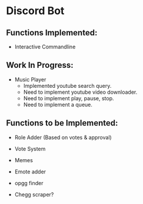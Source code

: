 # Discord Bot

## Functions Implemented:

- Interactive Commandline

## Work In Progress:

- Music Player
  - Implemented youtube search query.
  - Need to implement youtube video downloader.
  - Need to implement play, pause, stop.
  - Need to implement a queue.

## Functions to be Implemented:

- Role Adder (Based on votes & approval)

- Vote System

- Memes

- Emote adder

- opgg finder

- Chegg scraper?
